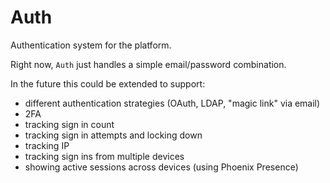 # Auth

Authentication system for the platform.

Right now, `Auth` just handles a simple email/password combination.

In the future this could be extended to support:

- different authentication strategies (OAuth, LDAP, "magic link" via email)
- 2FA
- tracking sign in count
- tracking sign in attempts and locking down
- tracking IP
- tracking sign ins from multiple devices
- showing active sessions across devices (using Phoenix Presence)
